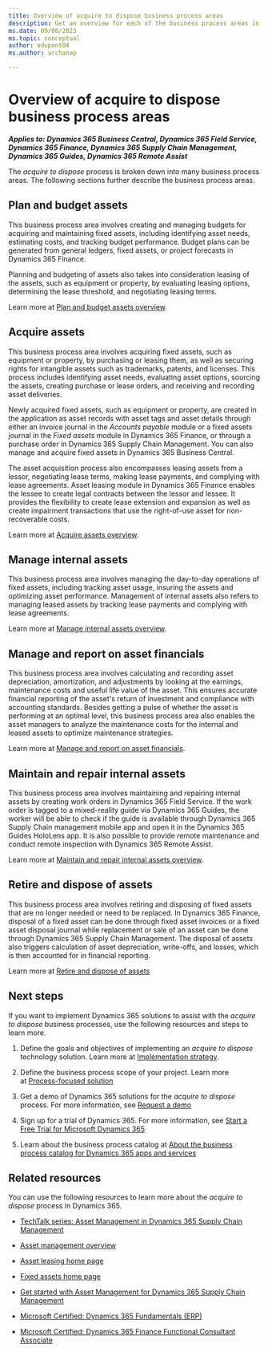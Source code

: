 ```yaml
---
title: Overview of acquire to dispose business process areas
description: Get an overview for each of the business process areas in the acquire to dispose end-to-end business process flow in Dynamics 365 solutions.
ms.date: 09/08/2023
ms.topic: conceptual
author: edupont04
ms.author: archanap

---
```


# Overview of acquire to dispose business process areas

***Applies to: Dynamics 365 Business Central, Dynamics 365 Field Service, Dynamics 365 Finance, Dynamics 365 Supply Chain Management, Dynamics 365 Guides, Dynamics 365 Remote Assist***

The *acquire to dispose* process is broken down into many business process areas. The following sections further describe the business process areas.

## Plan and budget assets

This business process area involves creating and managing budgets for acquiring and maintaining fixed assets, including identifying asset needs, estimating costs, and tracking budget performance. Budget plans can be generated from general ledgers, fixed assets, or project forecasts in Dynamics 365 Finance.

Planning and budgeting of assets also takes into consideration leasing of the assets, such as equipment or property, by evaluating leasing options, determining the lease threshold, and negotiating leasing terms.  

Learn more at [Plan and budget assets overview](acquire-to-dispose-plan-budget-assets-overview.md).

## Acquire assets

This business process area involves acquiring fixed assets, such as equipment or property, by purchasing or leasing them, as well as securing rights for intangible assets such as trademarks, patents, and licenses. This process includes identifying asset needs, evaluating asset options, sourcing the assets, creating purchase or lease orders, and receiving and recording asset deliveries.

Newly acquired fixed assets, such as equipment or property, are created in the application as asset records with asset tags and asset details through either an invoice journal in the *Accounts payable* module or a fixed assets journal in the *Fixed assets* module in Dynamics 365 Finance, or through a purchase order in Dynamics 365 Supply Chain Management. You can also manage and acquire fixed assets in Dynamics 365 Business Central.

The asset acquisition process also encompasses leasing assets from a lessor, negotiating lease terms, making lease payments, and complying with lease agreements. Asset leasing module in Dynamics 365 Finance enables the lessee to create legal contracts between the lessor and lessee. It provides the flexibility to create lease extension and expansion as well as create impairment transactions that use the right-of-use asset for non-recoverable costs.  

Learn more at [Acquire assets overview](acquire-to-dispose-acquire-assets-overview.md).

## Manage internal assets

This business process area involves managing the day-to-day operations of fixed assets, including tracking asset usage, insuring the assets and optimizing asset performance. Management of internal assets also refers to managing leased assets by tracking lease payments and complying with lease agreements.  

Learn more at [Manage internal assets overview](acquire-to-dispose-manage-internal-assets.md).  

## Manage and report on asset financials

This business process area involves calculating and recording asset depreciation, amortization, and adjustments by looking at the earnings, maintenance costs and useful life value of the asset. This ensures accurate financial reporting of the asset's return of investment and compliance with accounting standards. Besides getting a pulse of whether the asset is performing at an optimal level, this business process area also enables the asset managers to analyze the maintenance costs for the internal and leased assets to optimize maintenance strategies. 

Learn more at [Manage and report on asset financials](aquire-to-dispose-manage-report-asset-financials.md).  

## Maintain and repair internal assets

This business process area involves maintaining and repairing internal assets by creating work orders in Dynamics 365 Field Service. If the work order is tagged to a mixed-reality guide via Dynamics 365 Guides, the worker will be able to check if the guide is available through Dynamics 365 Supply Chain management mobile app and open it in the Dynamics 365 Guides HoloLens app. It is also possible to provide remote maintenance and conduct remote inspection with Dynamics 365 Remote Assist.  

Learn more at [Maintain and repair internal assets overview](acquire-to-dispose-maintain-repair-internal-asset.md).  

## Retire and dispose of assets

This business process area involves retiring and disposing of fixed assets that are no longer needed or need to be replaced. In Dynamics 365 Finance, disposal of a fixed asset can be done through fixed asset invoices or a fixed asset disposal journal while replacement or sale of an asset can be done through Dynamics 365 Supply Chain Management. The disposal of assets also triggers calculation of asset depreciation, write-offs, and losses, which is then accounted for in financial reporting.  

Learn more at [Retire and dispose of assets](acquire-to-dispose-retire-dispose-assets.md)  

## Next steps

If you want to implement Dynamics 365 solutions to assist with the *acquire to dispose* business processes, use the following resources and steps to learn more.

1. Define the goals and objectives of implementing an *acquire to dispose* technology solution. Learn more at [Implementation strategy](../implementation-guide/implementation-strategy.md).

2. Define the business process scope of your project. Learn more at [Process-focused solution](../implementation-guide/process-focused-solution.md)

3. Get a demo of Dynamics 365 solutions for the *acquire to dispose* process. For more information, see [Request a demo](https://dynamics.microsoft.com/)

4. Sign up for a trial of Dynamics 365. For more information, see [Start a Free Trial for Microsoft Dynamics 365](https://dynamics.microsoft.com/dynamics-365-free-trial/)

5. Learn about the business process catalog at [About the business process catalog for Dynamics 365 apps and services](about.md)  

## Related resources

You can use the following resources to learn more about the *acquire to dispose* process in Dynamics 365.

- [TechTalk series: Asset Management in Dynamics 365 Supply Chain Management](https://community.dynamics.com/blogs/post/?postid=cd219602-2708-4b4a-9d62-3af9b4e63e10)

- [Asset management overview](/dynamics365/supply-chain/asset-management/)

- [Asset leasing home page](/dynamics365/finance/asset-leasing/asset-leasing-homepage)

- [Fixed assets home page](/dynamics365/finance/fixed-assets/fixed-assets)

- [Get started with Asset Management for Dynamics 365 Supply Chain Management](/training/modules/get-started-asset-management/)

- [Microsoft Certified: Dynamics 365 Fundamentals (ERP)](/certifications/d365-fundamentals-finance-and-operations-apps-erp/)

- [Microsoft Certified: Dynamics 365 Finance Functional Consultant Associate](/certifications/d365-functional-consultant-financials/)

<!--## Tags
*Stakeholders:* Accounts payable, Accounts receivable, Administrative, Audit, Customer services, Finance, Human Resources, Merchandising, Operations, Production, Project Management, Purchasing, Retail Store Operations, Service Operations, Treasury

*Products:* Dynamics 365 Field Service, Dynamics 365 Finance, Dynamics 365 Supply Chain Management, Dynamics 365 Guides, Dynamics 365 Remote Assist
